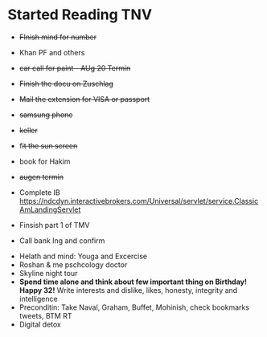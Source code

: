 # Started Reading TNV 
* 	~~FInish mind for number~~
* Khan PF and others
* ~~car call for paint - AUg 20 Termin~~
* ~~Finish the docu on Zuschlag~~
* ~~Mail the extension for VISA or passport~~
* ~~samsung phone~~
* ~~keller~~
* f~~it the sun screen~~
* book for Hakim
* ~~augen termin~~

* Complete IB https://ndcdyn.interactivebrokers.com/Universal/servlet/service.ClassicAmLandingServlet
* Finsish part 1 of TMV
* Call bank Ing and confirm

- Helath and mind: Youga and Excercise
- Roshan & me pschcology doctor
- Skyline night tour
- **Spend time alone and think about few important thing on Birthday! Happy 32!** Write interests and dislike, likes, honesty, integrity and intelligence
-  Preconditin: Take Naval, Graham, Buffet, Mohinish, check bookmarks tweets, BTM RT
- Digital detox
